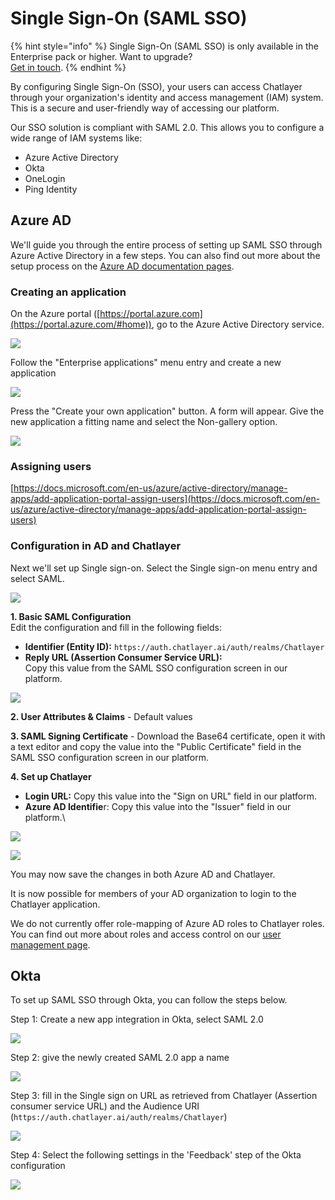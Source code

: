 # Single Sign-On (SAML SSO)

{% hint style="info" %}
Single Sign-On (SAML SSO) is only available in the Enterprise pack or higher. Want to upgrade? \
[Get in touch](../../support/get-in-touch.md).
{% endhint %}

By configuring Single Sign-On (SSO), your users can access Chatlayer through your organization's identity and access management (IAM) system. This is a secure and user-friendly way of accessing our platform.

Our SSO solution is compliant with SAML 2.0. This allows you to configure a wide range of IAM systems like:

* Azure Active Directory
* Okta
* OneLogin
* Ping Identity

## Azure AD

We'll guide you through the entire process of setting up SAML SSO through Azure Active Directory in a few steps. You can also find out more about the setup process on the [Azure AD documentation pages](https://docs.microsoft.com/en-us/azure/active-directory/manage-apps/add-application-portal-setup-sso).

### Creating an application

On the Azure portal ([https://portal.azure.com](https://portal.azure.com/#home)), go to the Azure Active Directory service.

![](<../../.gitbook/assets/image (537).png>)

Follow the "Enterprise applications" menu entry and create a new application

![](<../../.gitbook/assets/image (548).png>)

Press the "Create your own application" button. A form will appear. Give the new application a fitting name and select the Non-gallery option.

![](<../../.gitbook/assets/image (536).png>)

### Assigning users

[https://docs.microsoft.com/en-us/azure/active-directory/manage-apps/add-application-portal-assign-users](https://docs.microsoft.com/en-us/azure/active-directory/manage-apps/add-application-portal-assign-users)

### Configuration in AD and Chatlayer

Next we'll set up Single sign-on. Select the Single sign-on menu entry and select SAML.

![](<../../.gitbook/assets/image (532).png>)

**1. Basic SAML Configuration** \
Edit the configuration and fill in the following fields:

* **Identifier (Entity ID):** `https://auth.chatlayer.ai/auth/realms/Chatlayer`
* **Reply URL (Assertion Consumer Service URL):** \
  Copy this value from the SAML SSO configuration screen in our platform.

![](<../../.gitbook/assets/image (550).png>)

**2. User Attributes & Claims** - Default values

**3. SAML Signing Certificate** - Download the Base64 certificate, open it with a text editor and copy the value into the "Public Certificate" field in the SAML SSO configuration screen in our platform.

**4. Set up Chatlayer**&#x20;

* **Login URL:** Copy this value into the "Sign on URL" field in our platform.
* **Azure AD Identifie**r: Copy this value into the "Issuer" field in our platform.\


![](<../../.gitbook/assets/image (540).png>)

![](<../../.gitbook/assets/image (534).png>)

You may now save the changes in both Azure AD and Chatlayer.&#x20;

It is now possible for members of your AD organization to login to the Chatlayer application.

&#x20;We do not currently offer role-mapping of Azure AD roles to Chatlayer roles. You can find out more about roles and access control on our [user management page](https://docs.chatlayer.ai/bot-answers/user-management).

## Okta

To set up SAML SSO through Okta, you can follow the steps below.

Step 1: Create a new app integration in Okta, select SAML 2.0

![](<../../.gitbook/assets/image (717).png>)

Step 2: give the newly created SAML 2.0 app a name

![](<../../.gitbook/assets/image (713).png>)

Step 3: fill in the Single sign on URL as retrieved from Chatlayer (Assertion consumer service URL) and the Audience URI (`https://auth.chatlayer.ai/auth/realms/Chatlayer`)

![](<../../.gitbook/assets/image (705).png>)

Step 4: Select the following settings in the 'Feedback' step of the Okta configuration

![](<../../.gitbook/assets/image (724).png>)
